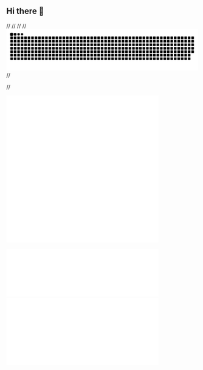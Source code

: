 ## Hi there 👋

// <picture>
//    <source media="(prefers-color-scheme: dark)" srcset="https://raw.githubusercontent.com/AlexLog94/AlexLog94/output/github-snake-dark.svg" />
//    <source media="(prefers-color-scheme: light)" srcset="https://raw.githubusercontent.com/AlexLog94/AlexLog94/output/github-snake.svg" />
//    <img alt="github-snake" src="https://raw.githubusercontent.com/AlexLog94/AlexLog94/output/github-snake.svg" />
// </picture>

// <p align="left"><img src="metrics.svg" alt="Metrics" width="400"></p>

<div style="text-align: left;">
    <img src="metrics.plugin.starlists.languages.svg" alt="Metrics languages" style="width: 400px; height: auto; display: inline-block;"/>
    <img src="metrics.plugin.achievements.compact.svg" alt="Achievements" style="width: 400px; height: auto; display: inline-block;"/>
</div>
